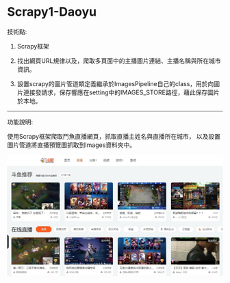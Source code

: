 # Scrapy1-Daoyu
技術點:
1. Scrapy框架

  1. 找出網頁URL規律以及，爬取多頁面中的主播圖片連結、主播名稱與所在城市資訊。
  2. 設置scrapy的圖片管道類定義繼承於ImagesPipeline自己的class，用於向圖片連接發請求，保存響應在setting中的IMAGES_STORE路徑，藉此保存圖片於本地。

---------------------------------------------------------------

功能說明:

使用Scrapy框架爬取鬥魚直播網頁，抓取直播主姓名與直播所在城市，
以及設置圖片管道將直播預覽圖抓取到Images資料夾中。

![image](https://github.com/dian0624/Scrapy1-Daoyu/blob/master/6464.jpg)   
